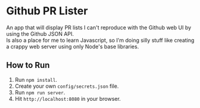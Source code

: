 Github PR Lister
================
An app that will display PR lists I can't reproduce with the Github web UI by using the Github JSON API.<br />
Is also a place for me to learn Javascript, so I'm doing silly stuff like creating a crappy web server using only Node's base libraries.

How to Run
----------
1. Run `npm install`.
2. Create your own `config/secrets.json` file.
3. Run `npm run server`.
4. Hit `http://localhost:8080` in your browser.
